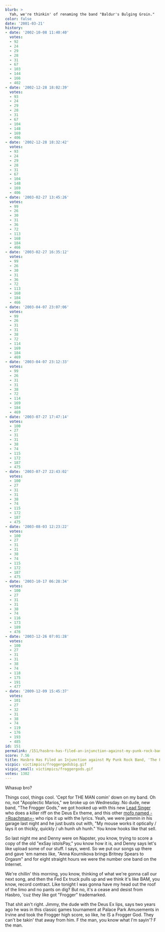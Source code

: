 ```yaml
---
blurb: >
  Yah, we're thinkin' of renaming the band "Baldur's Bulging Groin."
color: false
date: '2001-03-21'
history:
- date: '2002-10-08 11:40:40'
  votes:
  - 92
  - 24
  - 29
  - 28
  - 31
  - 67
  - 103
  - 144
  - 166
  - 402
- date: '2002-12-28 18:02:39'
  votes:
  - 93
  - 24
  - 29
  - 28
  - 31
  - 67
  - 104
  - 148
  - 169
  - 406
- date: '2002-12-28 18:32:42'
  votes:
  - 93
  - 24
  - 29
  - 28
  - 31
  - 67
  - 104
  - 148
  - 169
  - 406
- date: '2003-02-27 13:45:26'
  votes:
  - 99
  - 26
  - 30
  - 31
  - 36
  - 72
  - 113
  - 168
  - 184
  - 466
- date: '2003-02-27 16:35:12'
  votes:
  - 99
  - 26
  - 30
  - 31
  - 36
  - 72
  - 113
  - 168
  - 184
  - 466
- date: '2003-04-07 23:07:06'
  votes:
  - 99
  - 26
  - 31
  - 31
  - 38
  - 72
  - 114
  - 169
  - 184
  - 469
- date: '2003-04-07 23:12:33'
  votes:
  - 99
  - 26
  - 31
  - 31
  - 38
  - 72
  - 114
  - 169
  - 184
  - 469
- date: '2003-07-27 17:47:14'
  votes:
  - 100
  - 27
  - 31
  - 31
  - 38
  - 74
  - 115
  - 172
  - 187
  - 475
- date: '2003-07-27 22:43:02'
  votes:
  - 100
  - 27
  - 31
  - 31
  - 38
  - 74
  - 115
  - 172
  - 187
  - 475
- date: '2003-08-03 12:23:22'
  votes:
  - 100
  - 27
  - 31
  - 31
  - 38
  - 74
  - 115
  - 172
  - 187
  - 475
- date: '2003-10-17 06:28:34'
  votes:
  - 100
  - 27
  - 31
  - 31
  - 38
  - 74
  - 116
  - 173
  - 189
  - 476
- date: '2003-12-26 07:01:28'
  votes:
  - 100
  - 27
  - 31
  - 31
  - 38
  - 74
  - 118
  - 175
  - 191
  - 477
- date: '2009-12-09 15:45:37'
  votes:
  - 101
  - 27
  - 32
  - 31
  - 38
  - 74
  - 119
  - 176
  - 193
  - 485
id: 151
permalink: /151/hasbro-has-filed-an-injunction-against-my-punk-rock-band-the-frogger-gods/
score: 7.56
title: Hasbro Has Filed an Injunction against My Punk Rock Band, 'The Frogger Gods.'
vicpic: victimpics/froggergodsbig.gif
vicpic_small: victimpics/froggergods.gif
votes: 1302
---
```


Whasup bro?

Things cool, things cool. 'Cept for THE MAN comin' down on my band. Oh
no, not "Apoplectic Marios," we broke up on Wednesday. No dude, new
band, "The Frogger Gods," we got hooked up with this new [Lead
Singer](%ARTICLE[136]%) who does a killer riff on the Deus Ex theme,
and this other [mofo named -=Roachman=-](%ARTICLE[128]%) who rips it
up with the lyrics. Yeah, we were jammin in his garage last night and he
just busts out with, "My mouse works it optically / lays it on thickly,
quickly / uh hunh uh hunh." You know hooks like that sell.

So last night me and Denny were on Napster, you know, trying to score a
copy of the old "exSay istolsPay," you know how it is, and Denny says
let's like upload some of our stuff. I says, werd. So we put our songs
up there and gave 'em names like, "Anna Kournikova brings Britney Spears
to Orgasm" and for eight straight hours we were the number one band on
the Internet.

We're chillin' this morning, you know, thinking of what we're gonna call
our next song, and then the Fed Ex truck pulls up and we think it's like
BAM, you know, record contract. Like tonight I was gonna have my head
out the roof of the limo and no pants on dig? But no, it's a cease and
desist from Hasbro, 'cuz they like got "Frogger" trademarked.

That shit ain't right. Jimmy, the dude with the Deus Ex lips, says two
years ago he was in this classic games tournament at Palace Park
Amusements in Irvine and took the Frogger high score, so like, he IS a
Frogger God. They can't be takin' that away from him. F the man, you
know what I'm sayin'? F the man.
